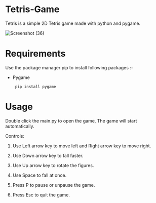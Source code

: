 # Tetris-Game
Tetris is a simple 2D Tetris game made with python and pygame.

![Screenshot (36)](https://user-images.githubusercontent.com/77666938/183297502-b09c7f77-7353-4b7a-9a30-0643cb7a388e.png)


# Requirements
Use the package manager pip to install following packages :-

 * Pygame
 
        pip install pygame

# Usage
Double click the main.py to open the game, The game will start automatically.

Controls:

1. Use Left arrow key to move left and Right arrow key to move right.

2. Use Down arrow key to fall faster.

3. Use Up arrow key to rotate the figures.

4. Use Space to fall at once.

5. Press P to pause or unpause the game.

6. Press Esc to quit the game.


